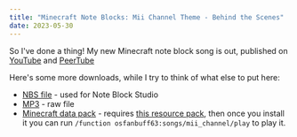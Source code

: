 ```yaml
---
title: "Minecraft Note Blocks: Mii Channel Theme - Behind the Scenes"
date: 2023-05-30
---
```


So I've done a thing! My new Minecraft note block song is out, published on [YouTube](https://www.youtube.com/watch?v=6avoa8huOOo) and [PeerTube](https://video.mycrowd.ca/w/vzPqq4Qq1A2GtBzLsLbDZo)

Here's some more downloads, while I try to think of what else to put here:

- [NBS file](/files/mii_channel.nbs) - used for Note Block Studio
- [MP3](/files/mii_channel.mp3) - raw file
- [Minecraft data pack](/files/mii_channel.zip) - requires [this resource pack](https://github.com/OpenNBS/OpenNoteBlockStudio/raw/master/datafiles/Data/extranotes.zip), then once you install it you can run `/function osfanbuff63:songs/mii_channel/play` to play it.
